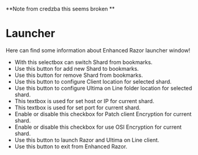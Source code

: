 **Note from credzba this seems broken **
#  Launcher 

Here can find some information about Enhanced Razor launcher window!


  - With this selectbox can switch Shard from bookmarks.
  - Use this button for add new Shard to bookmarks.
  - Use this button for remove Shard from bookmarks.
  - Use this button to configure Client location for selected shard.
  - Use this button to configure Ultima on Line folder location for selected shard.
  - This textbox is used for set host or IP for current shard.
  - This textbox is used for set port for current shard.
  - Enable or disable this checkbox for Patch client Encryption for current shard.
  - Enable or disable this checkbox for use OSI Encryption for current shard.
  - Use this button to launch Razor and Ultima on Line client.
  - Use this button to exit from Enhanced Razor.